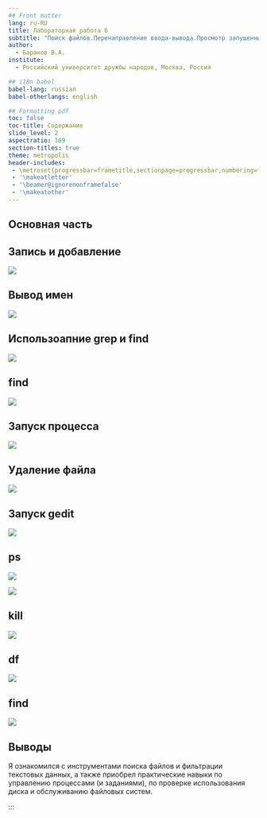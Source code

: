 ```yaml
---
## Front matter
lang: ru-RU
title: Лабораторная работа 6
subtitle: "Поиск файлов.Перенаправление ввода-вывода.Просмотр запущенных процессов."
author:
  - Баранов В.А.
institute:
  - Российский университет дружбы народов, Москва, Россия

## i18n babel
babel-lang: russian
babel-otherlangs: english

## Formatting pdf
toc: false
toc-title: Содержание
slide_level: 2
aspectratio: 169
section-titles: true
theme: metropolis
header-includes:
 - \metroset{progressbar=frametitle,sectionpage=progressbar,numbering=fraction}
 - '\makeatletter'
 - '\beamer@ignorenonframefalse'
 - '\makeatother'
---
```



## Основная часть


## Запись и добавление

![](./image/01.png)

## Вывод имен

![](./image/02.png)

## Использоапние grep и find

![](./image/03.png)


## find

![](./image/04.png)

## Запуск процесса

![](./image/05.png)

## Удаление файла

![](./image/06.png)

## Запуск gedit

![](./image/07.png)

## ps

![](./image/08.png)

![](./image/09.png)

## kill

![](./image/10.png)

## df

![](./image/11.png)

## find

![](./image/12.png)

## Выводы

Я ознакомилcя с инструментами поиска файлов и фильтрации текстовых данных, а также приобрел практические навыки по управлению процессами (и заданиями), по проверке использования диска и обслуживанию файловых систем.


:::

